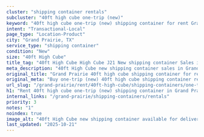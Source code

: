 ```yaml
---
cluster: "shipping container rentals"
subcluster: "40ft high cube one-trip (new)"
keyword: "40ft high cube one-trip (new) shipping container for rent Grand Prairie, TX"
intent: "Transactional-Local"
page_type: "Location-Product"
city: "Grand Prairie, TX"
service_type: "shipping container"
condition: "New"
size: "40ft High Cube"
title_tag: "40ft High Cube High Cube J21 New shipping container Sales in Grand Prairie | LC Container"
meta_description: "40ft High Cube new shipping container sales in Grand Prairie. High cube containers with extra height. Fast delivery, competitive pricing. Serving shipping containers area. Quote ID: SS3. Call (214) 524-4168 for your free quote today."
original_title: "Grand Prairie 40ft high cube shipping container for rent | LC"
original_meta: "Buy one-trip (new) 40ft high cube shipping container rent with local delivery in Grand Prairie, TX. LC Container — local Since 2003. Request a fast quote today."
url_slug: "/grand-prairie/rent/40ft-high-cube/shipping-containers/one-trip-new"
h1: "Rent 40ft high cube one-trip (new) shipping container in Grand Prairie"
internal_links: "/grand-prairie/shipping-containers/rentals"
priority: 3
notes: "1"
noindex: true
image_alt: "40ft High Cube new shipping container available for delivery in Grand Prairie"
last_updated: "2025-10-21"
---
```


<!-- TODO: Add unique city/inventory copy, images, and internal links here. -->
